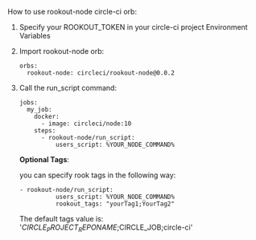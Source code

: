 How to use rookout-node circle-ci orb:

1. Specify your ROOKOUT_TOKEN in your circle-ci project Environment Variables

2. Import rookout-node orb:
    ```
    orbs:
      rookout-node: circleci/rookout-node@0.0.2
    ```

3. Call the run_script command:

    ```
    jobs:
      my_job:
        docker:
          - image: circleci/node:10
        steps:
          - rookout-node/run_script:
              users_script: %YOUR_NODE_COMMAND%
    
    ```

    **Optional Tags**:

    you can specify rook tags in the following way:

    ```
    - rookout-node/run_script:
              users_script: %YOUR_NODE_COMMAND%
              rookout_tags: "yourTag1;YourTag2"
    ```
    
    The default tags value is: '$CIRCLE_PROJECT_REPONAME;$CIRCLE_JOB;circle-ci'
